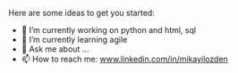Here are some ideas to get you started:

- 🔭 I’m currently working on python and html, sql
- 🌱 I’m currently learning agile
- 💬 Ask me about ...
- 📫 How to reach me: www.linkedin.com/in/mikayilozden
